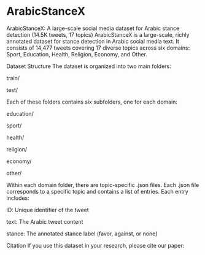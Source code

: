 # ArabicStanceX
ArabicStanceX: A large-scale social media dataset for Arabic stance detection (14.5K tweets, 17 topics)
ArabicStanceX is a large-scale, richly annotated dataset for stance detection in Arabic social media text. It consists of 14,477 tweets covering 17 diverse topics across six domains: Sport, Education, Health, Religion, Economy, and Other.

Dataset Structure
The dataset is organized into two main folders:

train/

test/

Each of these folders contains six subfolders, one for each domain:

education/

sport/

health/

religion/

economy/

other/

Within each domain folder, there are topic-specific .json files.
Each .json file corresponds to a specific topic and contains a list of entries. Each entry includes:

ID: Unique identifier of the tweet

text: The Arabic tweet content

stance: The annotated stance label (favor, against, or none)

Citation
If you use this dataset in your research, please cite our paper:
